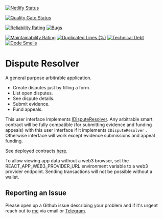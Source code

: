 [![Netlify Status](https://api.netlify.com/api/v1/badges/e6238990-c148-433c-8007-46680779c8b3/deploy-status)](https://app.netlify.com/sites/dispute-resolver/deploys)


[![Quality Gate Status](https://sonarcloud.io/api/project_badges/measure?project=kleros_dispute-resolver&metric=alert_status)](https://sonarcloud.io/summary/new_code?id=kleros_dispute-resolver)


[![Reliability Rating](https://sonarcloud.io/api/project_badges/measure?project=kleros_dispute-resolver&metric=reliability_rating)](https://sonarcloud.io/summary/new_code?id=kleros_dispute-resolver)
[![Bugs](https://sonarcloud.io/api/project_badges/measure?project=kleros_dispute-resolver&metric=bugs)](https://sonarcloud.io/summary/new_code?id=kleros_dispute-resolver)

[![Maintainability Rating](https://sonarcloud.io/api/project_badges/measure?project=kleros_dispute-resolver&metric=sqale_rating)](https://sonarcloud.io/summary/new_code?id=kleros_dispute-resolver)
[![Duplicated Lines (%)](https://sonarcloud.io/api/project_badges/measure?project=kleros_dispute-resolver&metric=duplicated_lines_density)](https://sonarcloud.io/summary/new_code?id=kleros_dispute-resolver)
[![Technical Debt](https://sonarcloud.io/api/project_badges/measure?project=kleros_dispute-resolver&metric=sqale_index)](https://sonarcloud.io/summary/new_code?id=kleros_dispute-resolver)
[![Code Smells](https://sonarcloud.io/api/project_badges/measure?project=kleros_dispute-resolver&metric=code_smells)](https://sonarcloud.io/summary/new_code?id=kleros_dispute-resolver)



# Dispute Resolver
A general purpose arbitrable application. 

- Create disputes just by filling a form.
- List open disputes.
- See dispute details.
- Submit evidence.
- Fund appeals.

This user interface implements [IDisputeResolver](https://github.com/kleros/dispute-resolver-interface-contract). Any arbitrable smart contract will be fully compatible (for submitting evidence and funding appeals) with this user interface if it implements `IDisputeResolver` . Otherwise interface will work except evidence submissions and appeal funding.

See deployed contracts [here](https://github.com/kleros/binary-arbitrable-proxy/blob/master/src/ethereum/network-contract-mapping.js).

To allow viewing app data without a web3 browser, set the REACT_APP_WEB3_PROVIDER_URL environment variable to a web3 provider endpoint. Sending transactions will not be possible without a wallet.

## Reporting an Issue

Please open up a Github issue describing your problem and if it's urgent reach out to [me](https://github.com/0xferit) via email or [Telegram](https://t.me/ftunc).
